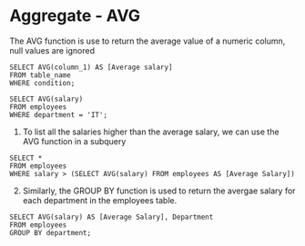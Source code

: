 # Aggregate - AVG

The AVG function is use to return the average value of a numeric column, null values are ignored&#x20;

```
SELECT AVG(column_1) AS [Average salary]
FROM table_name
WHERE condition;

SELECT AVG(salary)
FROM employees
WHERE department = 'IT';
```

1. To list all the salaries higher than the average salary, we can use the AVG function in a subquery

```
SELECT * 
FROM employees
WHERE salary > (SELECT AVG(salary) FROM employees AS [Average Salary])

```

2. Similarly, the GROUP BY function is used to return the avergae salary for each department in the employees table.

```
SELECT AVG(salary) AS [Average Salary], Department 
FROM employees 
GROUP BY department;
```
